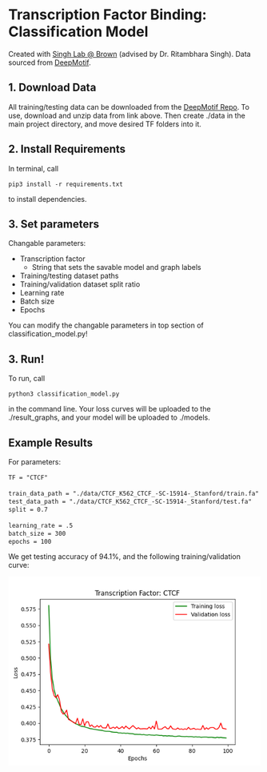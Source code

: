 # Transcription Factor Binding: Classification Model

Created with [Singh Lab @ Brown](https://rsinghlab.org/) (advised by Dr. Ritambhara Singh). Data sourced from [DeepMotif](https://arxiv.org/abs/1608.03644).

## 1. Download Data ##

All training/testing data can be downloaded from the [DeepMotif Repo](https://github.com/QData/DeepMotif). 
To use, download and unzip data from link above. Then create ./data in the main project directory, and move desired TF folders into it. 

## 2. Install Requirements ##

In terminal, call 
    
    pip3 install -r requirements.txt 
    
to install dependencies.

## 3. Set parameters ##

Changable parameters:
* Transcription factor
    * String that sets the savable model and graph labels
* Training/testing dataset paths
* Training/validation dataset split ratio
* Learning rate
* Batch size
* Epochs

You can modify the changable parameters in top section of classification_model.py!

## 3. Run! ##
To run, call

    python3 classification_model.py
    
in the command line. Your loss curves will be uploaded to the ./result_graphs, and your model will be uploaded to ./models.

## Example Results ##

For parameters: 
    
    TF = "CTCF"

    train_data_path = "./data/CTCF_K562_CTCF_-SC-15914-_Stanford/train.fa"
    test_data_path = "./data/CTCF_K562_CTCF_-SC-15914-_Stanford/test.fa"
    split = 0.7

    learning_rate = .5 
    batch_size = 300
    epochs = 100
    
We get testing accuracy of 94.1%, and the following training/validation curve:

![Loss Curves: CTCF](/result_graphs/sample_loss_curve_CTCF.png)
